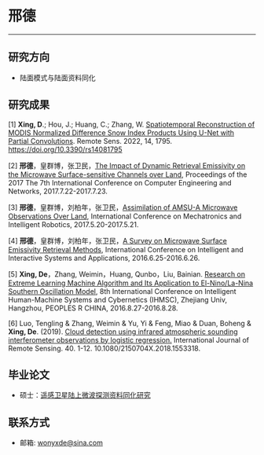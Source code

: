 # 邢德
---
## 研究方向
* 陆面模式与陆面资料同化

## 研究成果
[1] **Xing, D**.; Hou, J.; Huang, C.; Zhang, W. [Spatiotemporal Reconstruction of MODIS Normalized Difference Snow Index Products Using U-Net with Partial Convolutions](../assets/papers/remotesensing-14-01795.pdf). Remote Sens. 2022, 14, 1795. https://doi.org/10.3390/rs14081795

[2] **邢德**，皇群博，张卫民，[The Impact of Dynamic Retrieval Emissivity on the Microwave Surface-sensitive Channels over Land](../assets/papers/The-Impact-of-Dynamic-Retrieval-Emissivity-on-the-Microwave-Surface-sensitive-Channels-over-Land.pdf), Proceedings of the 2017 The 7th International Conference on Computer Engineering and Networks, 2017.7.22-2017.7.23.

[3] **邢德**，皇群博，刘柏年，张卫民，[Assimilation of AMSU-A Microwave Observations Over Land](../assets/papers/Assimilation-of-AMSU-A-MicrowaveObservations-Over-Land.pdf), International Conference on Mechatronics and Intelligent Robotics, 2017.5.20-2017.5.21.

[4] **邢德**，皇群博，刘柏年，张卫民，[A Survey on Microwave Surface Emissivity Retrieval Methods](../assets/papers/A_Survey_on_Microwave_Surface_Emissivity_Retrieval_Methods.pdf), International Conference on Intelligent and Interactive Systems and Applications, 2016.6.25-2016.6.26.

[5] **Xing, De**，Zhang, Weimin，Huang, Qunbo，Liu, Bainian. [Research on Extreme Learning Machine Algorithm and Its Application to El-Nino/La-Nina Southern Oscillation Model](../assets/papers/Research-on-Extreme-Learning-Machine-Algorithm-and-Its-Application-to-El-Ni-o-La-Ni-a-Southern-Oscillation-Model.pdf), 8th International Conference on Intelligent Human-Machine Systems and Cybernetics (IHMSC), Zhejiang Univ, Hangzhou, PEOPLES R CHINA, 2016.8.27-2016.8.28.

[6] Luo, Tengling & Zhang, Weimin & Yu, Yi & Feng, Miao & Duan, Boheng & **Xing, De**. (2019). [Cloud detection using infrared atmospheric sounding interferometer observations by logistic regression.](../assets/papers/Cloud-detection-using-infrared-atmospheric-sounding-interferometer-observations-by-logistic-regression.pdf) International Journal of Remote Sensing. 40. 1-12. 10.1080/2150704X.2018.1553318.


## 毕业论文

* 硕士：[遥感卫星陆上微波探测资料同化研究](../assets/dissertations/遥感卫星陆上微波探测资料同化研究-邢德.pdf)


## 联系方式
* 邮箱: wonyxde@sina.com
